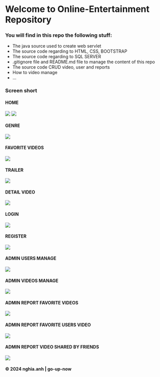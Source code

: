 # Welcome to Online-Entertainment Repository

### You will find in this repo the following stuff:
* The java source used to create web servlet
* The source code regarding to HTML, CSS, BOOTSTRAP
* The source code regarding to SQL SERVER
* .gitignore file and README.md file to manage the content of this repo
* The source code CRUD video, user and reports
* How to video manage
* ...

### Screen short
#### HOME
![](https://github.com/go-up-now/online-entertainment/blob/main/images/home1.png)
![](https://github.com/go-up-now/online-entertainment/blob/main/images/home2.png)

#### GENRE
![](https://github.com/go-up-now/online-entertainment/blob/main/images/genre.png)

#### FAVORITE VIDEOS
![](https://github.com/go-up-now/online-entertainment/blob/main/images/favorite.png)

#### TRAILER
![](https://github.com/go-up-now/online-entertainment/blob/main/images/trailer.png)

#### DETAIL VIDEO
![](https://github.com/go-up-now/online-entertainment/blob/main/images/detail.png)

#### LOGIN
![](https://github.com/go-up-now/online-entertainment/blob/main/images/login.png)

#### REGISTER
![](https://github.com/go-up-now/online-entertainment/blob/main/images/register.png)

#### ADMIN USERS MANAGE
![](https://github.com/go-up-now/online-entertainment/blob/main/images/admin_user.png)

#### ADMIN VIDEOS MANAGE
![](https://github.com/go-up-now/online-entertainment/blob/main/images/admin_video.png)

#### ADMIN REPORT FAVORITE VIDEOS
![](https://github.com/go-up-now/online-entertainment/blob/main/images/report_favorite.png)

#### ADMIN REPORT FAVORITE USERS VIDEO
![](https://github.com/go-up-now/online-entertainment/blob/main/images/report_favorite_user.png)

#### ADMIN REPORT VIDEO SHARED BY FRIENDS
![](https://github.com/go-up-now/online-entertainment/blob/main/images/report_share.png)

#### © 2024 nghia.anh | go-up-now